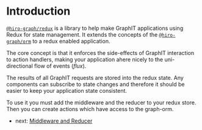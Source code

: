 # Introduction

[`@hiro-graph/redux`](https://github.com/arago/hiro-graph-js/packages/@hiro-graph/redux/) is a library to help make GraphIT applications using Redux for state management. It extends the concepts of the [`@hiro-graph/orm`](https://github.com/arago/hiro-graph-js/packages/@hiro-graph/orm) to a redux enabled application.

The core concept is that it enforces the side-effects of GraphIT interaction to action handlers, making your application ahere nicely to the uni-directional flow of events (_flux_).

The results of all GraphIT requests are stored into the redux state. Any components can subscribe to state changes and therefore it should be easier to keep your application state consistent.

To use it you must add the middleware and the reducer to your redux store. Then you can create actions which have access to the graph-orm.

-   next: [Middleware and Reducer](./middleware-and-reducer.md)
